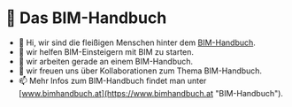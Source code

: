 # 📕 Das BIM-Handbuch

- 👋 Hi, wir sind die fleißigen Menschen hinter dem [BIM-Handbuch](https://www.bimhandbuch.at "BIM-Handbuch").
- 👀 wir helfen BIM-Einsteigern mit BIM zu starten. 
- 🌱 wir arbeiten gerade an einem BIM-Handbuch.
- 💞️ wir freuen uns über Kollaborationen zum Thema BIM-Handbuch.
- 📫 Mehr Infos zum BIM-Handbuch findet man unter [www.bimhandbuch.at](https://www.bimhandbuch.at "BIM-Handbuch").
